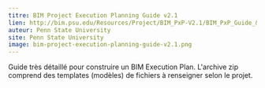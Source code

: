 ```yaml
---
titre: BIM Project Execution Planning Guide v2.1
lien: http://bim.psu.edu/Resources/Project/BIM_PxP-V2.1/BIM_PxP_Guide_&_Templates_V2.1.zip
auteur: Penn State University
site: Penn State University
image: bim-project-execution-planning-guide-v2.1.png
---
```


Guide très détaillé pour construire un BIM Execution Plan. L'archive zip comprend des templates (modèles) de fichiers à renseigner selon le projet.
